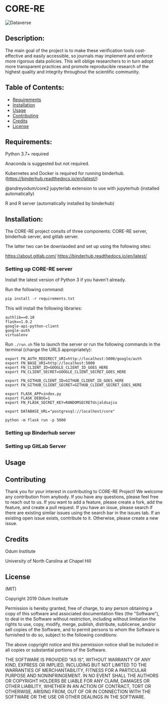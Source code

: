 # CORE-RE

![Dataverse](https://user-images.githubusercontent.com/48030162/59379352-62f3e180-8d24-11e9-93b6-a7b28767bfb9.png)

## Description:
The main goal of the project is to make these verification tools cost-effective and easily accessible, so journals may implement and enforce more rigorous data policies. This will oblige researchers to in turn adopt more transparent practices and promote reproducible research of the highest quality and integrity throughout the scientific community. 


## Table of Contents:

* [Requirements](#Requirements)
* [Installation](#Installation)
* [Usage](#Usage)
* [Contributing](#Contributing)
* [Credits](#Credits)
* [License](#License)


## Requirements:
Python 3.7+ required

Anaconda is suggested but not required.

Kubernetes and Docker is required for running binderhub.
(https://binderhub.readthedocs.io/en/latest/)

@andreyodum/core2 jupyterlab extension to use with jupyterhub (installed automatically)

R and R server (automatically installed by binderhub)

## Installation:

The CORE-RE project consits of three components: CORE-RE server, binderhub server, and gitlab server.

The latter two can be downlaoded  and set up using the following sites:

https://about.gitlab.com/
https://binderhub.readthedocs.io/en/latest/


### Setting up CORE-RE server

Install the latest version of Python 3 if you haven't already.

Run the following command:
```python
pip install -r requirements.txt
```

This will install the following libraries:
```
authlib==0.10
flask==1.0.2
google-api-python-client
google-auth
virtualenv
```

Run `./run.sh` file to launch the server
or run the following commands in the terminal (change the URLS appropriately):

```github
export FN_AUTH_REDIRECT_URI=http://localhost:5000/google/auth
export FN_BASE_URI=http://localhost:5000
export FN_CLIENT_ID=GOOGLE_CLIENT_ID_GOES_HERE
export FN_CLIENT_SECRET=GOOGLE_CLIENT_SECRET_GOES_HERE

export FN_GITHUB_CLIENT_ID=GITHUB_CLIENT_ID_GOES_HERE
export FN_GITHUB_CLIENT_SECRET=GITHUB_CLIENT_SECRET_GOES_HERE

export FLASK_APP=index.py
export FLASK_DEBUG=1
export FN_FLASK_SECRET_KEY=RANDOMSECRETdsjaldsajio

export DATABASE_URL="postgresql://localhost/core"

python -m flask run -p 5000
```

### Setting up Binderhub server



### Setting up  GitLab Server





## Usage





## Contributing
Thank you for your interest in contributing to CORE-RE Project!  We welcome any contribution from anybody. If you have any questions, please feel free to reach out to us. If you want to add a feature, please create a fork, add the feature, and create a pull request. If you have an issue, please search if there are existing similar issues using the search bar in the issues tab. If an existing open issue exists, contribute to it. Otherwise, please create a new issue.

## Credits
Odum Institute 

University of North Carolina at Chapel Hill

## License
(MIT)

Copyright 2019 Odum Institute

Permission is hereby granted, free of charge, to any person obtaining a copy of this software and associated documentation files (the "Software"), to deal in the Software without restriction, including without limitation the rights to use, copy, modify, merge, publish, distribute, sublicense, and/or sell copies of the Software, and to permit persons to whom the Software is furnished to do so, subject to the following conditions:

The above copyright notice and this permission notice shall be included in all copies or substantial portions of the Software.

THE SOFTWARE IS PROVIDED "AS IS", WITHOUT WARRANTY OF ANY KIND, EXPRESS OR IMPLIED, INCLUDING BUT NOT LIMITED TO THE WARRANTIES OF MERCHANTABILITY, FITNESS FOR A PARTICULAR PURPOSE AND NONINFRINGEMENT. IN NO EVENT SHALL THE AUTHORS OR COPYRIGHT HOLDERS BE LIABLE FOR ANY CLAIM, DAMAGES OR OTHER LIABILITY, WHETHER IN AN ACTION OF CONTRACT, TORT OR OTHERWISE, ARISING FROM, OUT OF OR IN CONNECTION WITH THE SOFTWARE OR THE USE OR OTHER DEALINGS IN THE SOFTWARE.